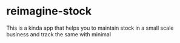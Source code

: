 # reimagine-stock
This is a kinda app that helps you to maintain stock in a small scale business and track the same with minimal 
